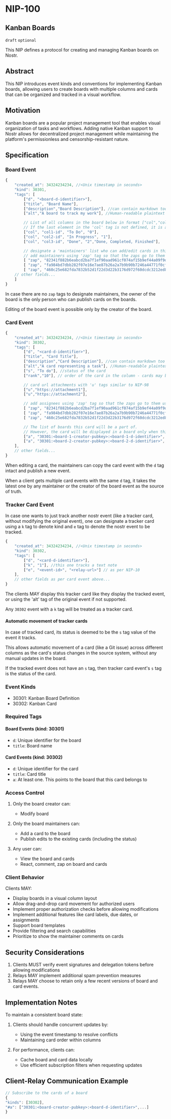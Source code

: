 NIP-100
======

Kanban Boards
------------

`draft` `optional`

This NIP defines a protocol for creating and managing Kanban boards on Nostr.

## Abstract

This NIP introduces event kinds and conventions for implementing Kanban boards, allowing users to create boards with multiple columns and cards that can be organized and tracked in a visual workflow.

## Motivation

Kanban boards are a popular project management tool that enables visual organization of tasks and workflows. Adding native Kanban support to Nostr allows for decentralized project management while maintaining the platform's permissionless and censorship-resistant nature.

## Specification

### Board Event 

```javascript
{
    "created_at": 34324234234, //<Unix timestamp in seconds>
    "kind": 30301,
    "tags": [
        ["d", "<board-d-identifier>"],
        ["title", "Board Name"],
        ["description","Board Description"], //can contain markdown too
        ["alt","A board to track my work"], //Human-readable plaintext summary to be shown in non-supporting clients - as per NIP-31

        // List of all columns in the board below in format ["col","col-id","name","order",<<csv of card statuses that need to be displayed in the column>>]
        // If the last element in the 'col' tag is not defined, it is assumed that column will display those cards (see event below) whose 's' tags EXACTLY the column name
        ["col", "col1-id", "To Do", "0"],
        ["col", "col2-id", "In Progress", "1"], 
        ["col", "col3-id", "Done", "2","Done, Completed, Finished"],

        // designate a 'maintainers' list who can add/edit cards in this board
        // add maintainers using 'zap' tag so that the zaps go to them using zap-splits as per NIP-57, if 'zap' tags are absent, then only the owner can add/edit cards in the board
        [ "zap", "82341f882b6eabcd2ba7f1ef90aad961cf074af15b9ef44a09f9d2a8fbfbe6a2" ],  
        [ "zap", "fa984bd7dbb282f07e16e7ae87b26a2a7b9b90b7246a44771f0cf5ae58018f52" ],  
        [ "zap", "460c25e682fda7832b52d1f22d3d22b3176d972f60dcdc3212ed8c92ef85065c" ],   
    // other fields...
    ]
}
```

In case there are no `zap` tags to designate maintainers, the owner of the board is the only person who can publish cards on the boards.

Editing of the board event is possible only by the creator of the board. 

### Card Event

```javascript
{
    "created_at": 34324234234, //<Unix timestamp in seconds>
    "kind": 30302,
    "tags": [
        ["d", "<card-d-identifier>"],
        ["title", "Card Title"],
        ["description","Card Description"], //can contain markdown too
        ["alt","A card representing a task"], //Human-readable plaintext summary to be shown in non-supporting clients - as per NIP-31
        ["s", "To do"], //status of the card
        ["rank","10"], // order of the card in the column - cards may be displayed in the ascending order of rank by default

        // card url attachments with 'u' tags similar to NIP-98
        ["u","https://attachment1"],
        ["u","https://attachment2"],

        // add assignees using 'zap' tag so that the zaps go to them using zap-splits as per NIP-57
        [ "zap", "82341f882b6eabcd2ba7f1ef90aad961cf074af15b9ef44a09f9d2a8fbfbe6a2"],
        [ "zap", "fa984bd7dbb282f07e16e7ae87b26a2a7b9b90b7246a44771f0cf5ae58018f52"],  
        [ "zap", "460c25e682fda7832b52d1f22d3d22b3176d972f60dcdc3212ed8c92ef85065c"], 

        // The list of boards this card will be a part of. 
        // However, the card will be displayed in a board only when this event's pubkey matches an entry in the board's maintainers list
        ["a", "30301:<board-1-creator-pubkey>:<board-1-d-identifier>", "<optional-relay-url>"],  
        ["a", "30301:<board-2-creator-pubkey>:<board-2-d-identifier>", "<optional-relay-url>"],  
    ],
    // other fields...
}
```

When editing a card, the maintainers can copy the card event with the `d` tag intact and publish a new event. 

When a client gets multiple card events with the same `d` tag, it takes the latest one by any maintainer or the creator of the board event as the source of truth.

### Tracker Card Event

In case one wants to just track another nostr event (like a tracker card, without modifying the original event), one can designate a tracker card using a `k` tag to denote kind and `e` tag to denote the nostr event to be tracked.  

```javascript
{
    "created_at": 34324234234, //<Unix timestamp in seconds>
    "kind": 30302,
    "tags": [
        ["d", "<card-d-identifier>"],
        ["k", "1"], //this one tracks a text note
        ["e", "<event-id>", "<relay-url>"] // as per NIP-10
    ],
    // other fields as per card event above...
}
```

The clients MAY display this tracker card like they display the tracked event, or using the 'alt' tag of the original event if not supported.

Any `30302` event with a `k` tag will be treated as a tracker card.

#### Automatic movement of tracker cards

In case of tracked card, its status is deemed to be the `s` tag value of the event it tracks. 

This allows automatic movement of a card (like a Git issue) across different columns as the card's status changes in the source system, without any manual updates in the board.  

If the tracked event does not have an `s` tag, then tracker card event's `s` tag is the status of the card.

### Event Kinds

- 30301: Kanban Board Definition
- 30302: Kanban Card

### Required Tags

#### Board Events (kind: 30301)
- `d`: Unique identifier for the board
- `title`: Board name

#### Card Events (kind: 30302)
- `d`: Unique identifier for the card
- `title`: Card title
- `a`: At least one. This points to the board that this card belongs to

### Access Control

1. Only the board creator can:
   - Modify board

2. Only the board maintainers can:
   - Add a card to the board
   - Publish edits to the existing cards (including the status)

2. Any user can:
   - View the board and cards
   - React, comment, zap on board and cards

### Client Behavior

Clients MAY:
- Display boards in a visual column layout
- Allow drag-and-drop card movement for authorized users
- Implement proper authorization checks before allowing modifications
- Implement additional features like card labels, due dates, or assignments
- Support board templates
- Provide filtering and search capabilities
- Prioritize to show the maintainer comments on cards

## Security Considerations

1. Clients MUST verify event signatures and delegation tokens before allowing modifications
2. Relays MAY implement additional spam prevention measures
3. Relays MAY choose to retain only a few recent versions of board and card events.

## Implementation Notes

To maintain a consistent board state:

1. Clients should handle concurrent updates by:
   - Using the event timestamp to resolve conflicts
   - Maintaining card order within columns

2. For performance, clients can:
   - Cache board and card data locally
   - Use efficient subscription filters when requesting updates

## Client-Relay Communication Example

```javascript
// Subscribe to the cards of a board
{
"kinds": [30302],
"#a": ["30301:<board-creator-pubkey>:<board-d-identifier>",...]
}
```
